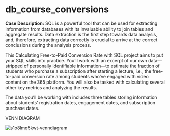 # db_course_conversions

**Case Description:**
SQL is a powerful tool that can be used for extracting information from databases with its invaluable ability to join tables and aggregate results. Data extraction is the first step towards data analysis, and, therefore, extracting data correctly is crucial to arrive at the correct conclusions during the analysis process.

This Calculating Free-to-Paid Conversion Rate with SQL project aims to put your SQL skills into practice. You’ll work with an excerpt of our own data—stripped of personally identifiable information—to estimate the fraction of students who purchase a subscription after starting a lecture, i.e., the free-to-paid conversion rate among students who’ve engaged with video content on the 365 platform. You will also be tasked with calculating several other key metrics and analyzing the results.

The data you’ll be working with includes three tables storing information about students’ registration dates, engagement dates, and subscription purchase dates.

VENN DIAGRAM 

![s1o8lmq5kwt-venndiagram](https://github.com/user-attachments/assets/fe87cd92-8c5d-47e4-9117-e8d199f42993)

